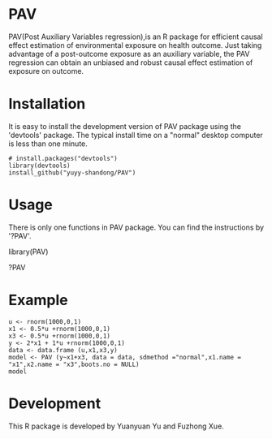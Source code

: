 # PAV

PAV(Post Auxiliary Variables regression),is an R package for efficient causal effect estimation of environmental exposure on health outcome. Just taking advantage of a post-outcome exposure as an auxiliary variable, the PAV regression can obtain an unbiased and robust causal effect estimation of exposure on outcome. 


# Installation
It is easy to install the development version of PAV package using the 'devtools' package. The typical install time on a "normal" desktop computer is less than one minute.

```
# install.packages("devtools")
library(devtools)
install_github("yuyy-shandong/PAV")
```


# Usage
There is only one functions in PAV package.
You can find the instructions by '?PAV'. 

library(PAV)

?PAV



# Example


```
u <- rnorm(1000,0,1)
x1 <- 0.5*u +rnorm(1000,0,1)
x3 <- 0.5*u +rnorm(1000,0,1)
y <- 2*x1 + 1*u +rnorm(1000,0,1)
data <- data.frame (u,x1,x3,y)
model <- PAV (y~x1+x3, data = data, sdmethod ="normal",x1.name = "x1",x2.name = "x3",boots.no = NULL)
model
```


# Development
This R package is developed by Yuanyuan Yu and Fuzhong Xue.


